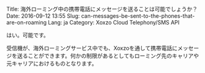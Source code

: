 Title: 海外ローミング中の携帯電話にメッセージを送ることは可能でしょうか？
Date: 2016-09-12 13:55
Slug: can-messages-be-sent-to-the-phones-that-are-on-roaming
Lang: ja
Category: Xoxzo Cloud Telephony/SMS API

はい。可能です。

受信機が、海外ローミングサービス中でも、Xoxzoを通して携帯電話にメッセージを送ることができます。何かの制限があるとしてもローミング先のキャリアや元キャリアにおけるものとなります。
